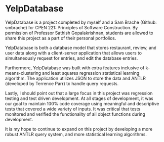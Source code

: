 # YelpDatabase 

YelpDatabase is a project completed by myself and a Sam Brache (Github: smbrache) for CPEN 221: Principles of Software Construction. By permission of Professor Sathish Gopalakrishnan, students are allowed to share this project as a part of their personal portfolios.

YelpDatabase is both a database model that stores restaurant, review, and user data along with a client-server application that allows users to simultaneously request for entries, and edit the database entries. 

Furthermore, YelpDatabase was built with extra features inclusive of k-means-clustering and least squares regression statistical learning algorithm. The application utilizes JSON to store the data and ANTLR (developed by Terrence Parr) to handle query requests.

Lastly, I should point out that a large focus in this project was regression testing and test driven development. At all stages of development, it was our goal to maintain 100% code coverage using meaningful and descriptive tests that covered a wide variety of inputs. It was critical that tests monitored and verified the functionality of all object functions during development.

It is my hope to continue to expand on this project by developing a more robust ANTLR query system, and more statistical learning algorithms.


